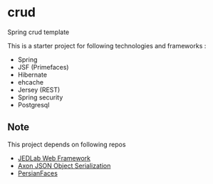 # crud
Spring crud template

This is a starter project  for following technologies and frameworks :

* Spring
* JSF (Primefaces)
* Hibernate
* ehcache
* Jersey (REST)
* Spring security
* Postgresql

## Note

This project depends on following repos

* [JEDLab Web Framework](https://github.com/jedlab/openpm/tree/master/webappframework)
* [Axon JSON Object Serialization](https://github.com/omidp/axon)
* [PersianFaces](https://github.com/omidp/pfaces)


